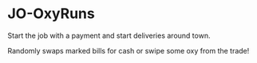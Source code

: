 # JO-OxyRuns

Start the job with a payment and start deliveries around town. 

Randomly swaps marked bills for cash or swipe some oxy from the trade!
